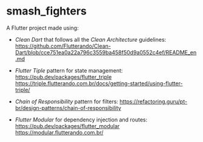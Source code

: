 # smash_fighters

A Flutter project made using:
- *Clean Dart* that follows all the *Clean Architecture* guidelines: 
https://github.com/Flutterando/Clean-Dart/blob/cce751ea0a22a796c3559ba458f50d9a0552c4ef/README_en.md

- *Flutter Tiple* pattern for state management:  
https://pub.dev/packages/flutter_triple
https://triple.flutterando.com.br/docs/getting-started/using-flutter-triple/

- *Chain of Responsibility* pattern for filters: 
https://refactoring.guru/pt-br/design-patterns/chain-of-responsibility

- *Flutter Modular* for dependency injection and routes:
https://pub.dev/packages/flutter_modular
https://modular.flutterando.com.br/
